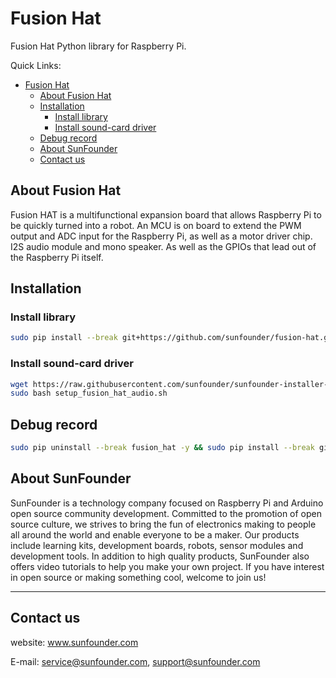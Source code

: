 # Fusion Hat

Fusion Hat Python library for Raspberry Pi.

Quick Links:

- [Fusion Hat](#fusion-hat)
  - [About Fusion Hat](#about-fusion-hat)
  - [Installation](#installation)
    - [Install library](#install-library)
    - [Install sound-card driver](#install-sound-card-driver)
  - [Debug record](#debug-record)
  - [About SunFounder](#about-sunfounder)
  - [Contact us](#contact-us)

## About Fusion Hat

Fusion HAT is a multifunctional expansion board that allows Raspberry Pi to be quickly turned into a robot. An MCU is on board to extend the PWM output and ADC input for the Raspberry Pi, as well as a motor driver chip. I2S audio module and mono speaker. As well as the GPIOs that lead out of the Raspberry Pi itself.

## Installation

### Install library

```bash
sudo pip install --break git+https://github.com/sunfounder/fusion-hat.git@1.1.x
```

### Install sound-card driver

```bash
wget https://raw.githubusercontent.com/sunfounder/sunfounder-installer-scripts/main/setup_fusion_hat_audio.sh
sudo bash setup_fusion_hat_audio.sh
```

## Debug record

```bash
sudo pip uninstall --break fusion_hat -y && sudo pip install --break git+https://github.com/sunfounder/fusion-hat.git@1.1.x
```

## About SunFounder

SunFounder is a technology company focused on Raspberry Pi and Arduino open source community development. Committed to the promotion of open source culture, we strives to bring the fun of electronics making to people all around the world and enable everyone to be a maker. Our products include learning kits, development boards, robots, sensor modules and development tools. In addition to high quality products, SunFounder also offers video tutorials to help you make your own project. If you have interest in open source or making something cool, welcome to join us!

----------------------------------------------

## Contact us

website:
    www.sunfounder.com

E-mail:
    service@sunfounder.com, support@sunfounder.com

